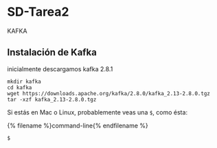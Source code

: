 # SD-Tarea2
KAFKA


## Instalación de Kafka 
inicialmente descargamos kafka 2.8.1

```
mkdir kafka
cd kafka
wget https://downloads.apache.org/kafka/2.8.0/kafka_2.13-2.8.0.tgz
tar -xzf kafka_2.13-2.8.0.tgz

```

<!--sec data-title="Prompt: OS X and Linux" data-id="OSX_Linux_prompt" data-collapse=true ces-->

Si estás en Mac o Linux, probablemente veas una `$`, como ésta:

{% filename %}command-line{% endfilename %}

    $
    

<!--endsec-->
